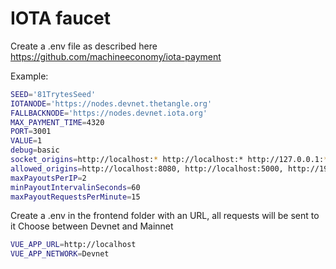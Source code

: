 # IOTA faucet

Create a .env file as described here https://github.com/machineeconomy/iota-payment

Example:

```bash
SEED='81TrytesSeed'
IOTANODE='https://nodes.devnet.thetangle.org'
FALLBACKNODE='https://nodes.devnet.iota.org'
MAX_PAYMENT_TIME=4320
PORT=3001
VALUE=1
debug=basic
socket_origins=http://localhost:* http://localhost:* http://127.0.0.1:* http://192.168.178.22:* http://192.168.178.22:*
allowed_origins=http://localhost:8080, http://localhost:5000, http://192.168.178.22:5000, http://192.168.178.22:8080
maxPayoutsPerIP=2
minPayoutIntervalinSeconds=60
maxPayoutRequestsPerMinute=15
```

Create a .env in the frontend folder with an URL, all requests will be sent to it
Choose between Devnet and Mainnet

```bash
VUE_APP_URL=http://localhost
VUE_APP_NETWORK=Devnet
```
